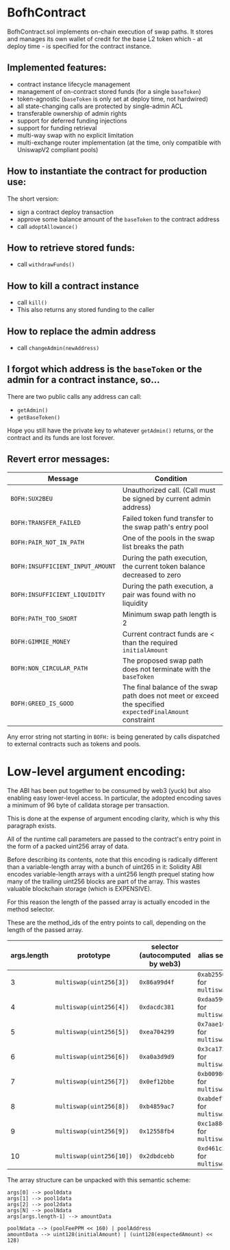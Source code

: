 # BofhContract

BofhContract.sol implements on-chain execution of swap paths. It stores and manages its own wallet of credit for 
the base L2 token which - at deploy time - is specified for the contract instance.

## Implemented features:

- contract instance lifecycle management
- management of on-contract stored funds (for a single `baseToken`)
- token-agnostic (`baseToken` is only set at deploy time, not hardwired) 
- all state-changing calls are protected by single-admin ACL 
- transferable ownership of admin rights
- support for deferred funding injections
- support for funding retrieval
- multi-way swap with no explicit limitation
- multi-exchange router implementation (at the time, only compatible with UniswapV2 compliant pools)

## How to instantiate the contract for production use:

The short version:

- sign a contract deploy transaction
- approve some balance amount of the `baseToken` to the contract address
- call `adoptAllowance()`

## How to retrieve stored funds:

- call `withdrawFunds()`

## How to kill a contract instance

- call `kill()`
- This also returns any stored funding to the caller

## How to replace the admin address

- call `changeAdmin(newAddress)`

## I forgot which address is the `baseToken` or the admin for a contract instance, so...

There are two public calls any address can call:

- `getAdmin()`
- `getBaseToken()`

Hope you still have the private key to whatever `getAdmin()` returns, or the contract and its funds are lost forever.


## Revert error messages:

| Message | Condition 	|
|---	  |---	        |
| `BOFH:SUX2BEU` 	                | Unauthorized call. (Call must be signed by current admin address)	|
| `BOFH:TRANSFER_FAILED` 	        | Failed token fund transfer to the swap path's entry pool	|
| `BOFH:PAIR_NOT_IN_PATH` 	        | One of the pools in the swap list breaks the path 	|
| `BOFH:INSUFFICIENT_INPUT_AMOUNT` 	| During the path execution, the current token balance decreased to zero 	|
| `BOFH:INSUFFICIENT_LIQUIDITY`	    | During the path execution, a pair was found with no liquidity 	|
| `BOFH:PATH_TOO_SHORT` 	        | Minimum swap path length is 2	|
| `BOFH:GIMMIE_MONEY`	            | Current contract funds are < than the required `initialAmount` 	|
| `BOFH:NON_CIRCULAR_PATH` 	        | The proposed swap path does not terminate with the `baseToken` 	|
| `BOFH:GREED_IS_GOOD` 	            | The final balance of the swap path does not meet or exceed the specified `expectedFinalAmount` constraint 	|
 
Any error string not starting in `BOFH:` is being generated by calls dispatched to external contracts such as tokens and pools.


# Low-level argument encoding:

The ABI has been put together to be consumed by web3 (yuck) but also enabling easy lower-level access.
In particular, the adopted encoding saves a minimum of 96 byte of calldata storage per transaction.

This is done at the expense of argument encoding clarity, which is why this paragraph exists.

All of the runtime call parameters are passed to the contract's entry point in the form of 
a packed uint256 array of data.

Before describing its contents, note that this encoding is radically different than a variable-length array with
a bunch of uint265 in it:
Solidity ABI encodes variable-length arrays with a uint256 length prequel stating how many of the trailing
uint256 blocks  are part of the array. This wastes valuable blockchain storage (which is EXPENSIVE).

For this reason the length of the passed array is actually encoded in the method selector.

These are the method_ids of the entry points to call, depending on the length of the passed array.

| args.length | prototype | selector (autocomputed by web3) | alias selector
|---          |---        |---                              |---        
| 3  | `multiswap(uint256[3])` | `0x86a99d4f` | `0xab25564d` for `multiswap3()`
| 4  | `multiswap(uint256[4])` | `0xdacdc381` | `0xdaa5960e` for `multiswap4()`
| 5  | `multiswap(uint256[5])` | `0xea704299` | `0x7aae10f1` for `multiswap5()`
| 6  | `multiswap(uint256[6])` | `0xa0a3d9d9` | `0x3ca172e4` for `multiswap6()`
| 7  | `multiswap(uint256[7])` | `0x0ef12bbe` | `0xb009862e` for `multiswap7()`
| 8  | `multiswap(uint256[8])` | `0xb4859ac7` | `0xabdef753` for `multiswap8()`
| 9  | `multiswap(uint256[9])` | `0x12558fb4` | `0xc1a8841b` for `multiswap9()`
| 10 | `multiswap(uint256[10])` | `0x2dbdcebb` | `0xd461c260` for `multiswap10()`


The array structure can be unpacked with this semantic scheme:

    args[0] --> pool0data
    args[1] --> pool1data
    args[2] --> pool2data
    args[N] --> poolNdata
    args[args.length-1] --> amountData

    poolNdata --> (poolFeePPM << 160) | poolAddress
    amountData --> uint128(initialAmount) | (uint128(expectedAmount) << 128) 


